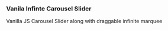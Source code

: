 ### Vanila Infinte Carousel Slider
Vanilla JS Carousel Slider along with draggable infinite marquee
